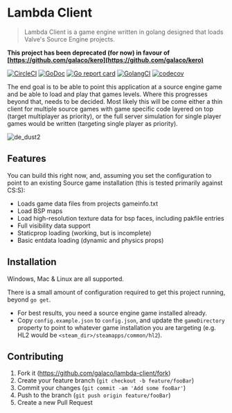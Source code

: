 # Lambda Client
> Lambda Client is a game engine written in golang designed that loads Valve's Source Engine projects. 

**This project has been deprecated (for now) in favour of [https://github.com/galaco/kero](https://github.com/galaco/kero)**

[![CircleCI](https://circleci.com/gh/Galaco/lambda-client.svg?style=svg)](https://circleci.com/gh/Galaco/lambda-client)
[![GoDoc](https://godoc.org/github.com/Galaco/lambda-client?status.svg)](https://godoc.org/github.com/Galaco/lambda-client)
[![Go report card](https://goreportcard.com/badge/github.com/galaco/lambda-client)](https://goreportcard.com/report/github.com/galaco/lambda-client)
[![GolangCI](https://golangci.com/badges/github.com/galaco/lambda-client.svg)](https://golangci.com/r/github.com/Galaco/lambda-client)
[![codecov](https://codecov.io/gh/Galaco/lambda-client/branch/master/graph/badge.svg)](https://codecov.io/gh/Galaco/lambda-client)

The end goal is to be able to point this application at a source engine game and be able to
load and play that games levels. Where this progresses beyond that, needs to be decided. Most likely this will be come either a thin client for multiple
source games with game specific code layered on top (target multiplayer as priority), or the full server simulation for single player games
would be written (targeting single player as priority).

![de_dust2](https://cdn.galaco.me/github/lambda-client/readme/de_dust2_optimised.gif)

## Features
You can build this right now, and, assuming you set the configuration to point to an existing Source game installation (this is tested primarily against CS:S):
* Loads game data files from projects gameinfo.txt
* Load BSP maps
* Load high-resolution texture data for bsp faces, including pakfile entries
* Full visibility data support
* Staticprop loading (working, but is incomplete)
* Basic entdata loading (dynamic and physics props)

## Installation
Windows, Mac & Linux are all supported.

There is a small amount of configuration required to get this project running, beyond `go get`.
* For best results, you need a source engine game installed already.
* Copy `config.example.json` to `config.json`, and update the `gameDirectory` property to point to whatever game installation
you are targeting (e.g. HL2 would be `<steam_dir>/steamapps/common/hl2`).

## Contributing
1. Fork it (<https://github.com/galaco/lambda-client/fork>)
2. Create your feature branch (`git checkout -b feature/fooBar`)
3. Commit your changes (`git commit -am 'Add some fooBar'`)
4. Push to the branch (`git push origin feature/fooBar`)
5. Create a new Pull Request
